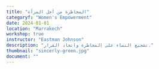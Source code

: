 ```yaml
---
title: "المخاطرة من أجل المرأة"
categoryf: "Women's Empowerment"
date: 2024-01-01
location: "Marrakech"
workshop: true
instructor: "Eastman Johnson"
description: "تشجيع النساء على المخاطرة واتخاذ القرار."
thumbnail: "sincerly-green.jpg"
document: ""
---
```

